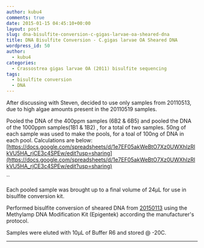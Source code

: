 ```yaml
---
author: kubu4
comments: true
date: 2015-01-15 04:45:10+00:00
layout: post
slug: dna-bisulfite-conversion-c-gigas-larvae-oa-sheared-dna
title: DNA Bisulfite Conversion - C.gigas larvae OA Sheared DNA
wordpress_id: 50
author:
  - kubu4
categories:
  - Crassostrea gigas larvae OA (2011) bisulfite sequencing
tags:
  - bisulfite conversion
  - DNA
---
```


After discussing with Steven, decided to use only samples from 20110513, due to high algae amounts present in the 20110519 samples.

Pooled the DNA of the 400ppm samples (6B2 & 6B5) and pooled the DNA of the 1000ppm samples(1B1 & 1B2) , for a total of two samples. 50ng of each sample was used to make the pools, for a toal of 100ng of DNA in each pool. Calculations are below:
[https://docs.google.com/spreadsheets/d/1e7EF05akWeBtO7Xz0UWXhIzRlkVU5HA_rjCE3c4SPEw/edit?usp=sharing](https://docs.google.com/spreadsheets/d/1e7EF05akWeBtO7Xz0UWXhIzRlkVU5HA_rjCE3c4SPEw/edit?usp=sharing)

``

Each pooled sample was brought up to a final volume of 24μL for use in bisulfite conversion kit.

Performed bisulfite conversion of sheared DNA from [20150113](2015/01/12/speedvac-c-gigas-larvae-oa-dna.html) using the Methylamp DNA Modification Kit (Epigentek) according the manufacturer's protocol.

Samples were eluted with 10μL of Buffer R6 and stored @ -20C.



* * *




